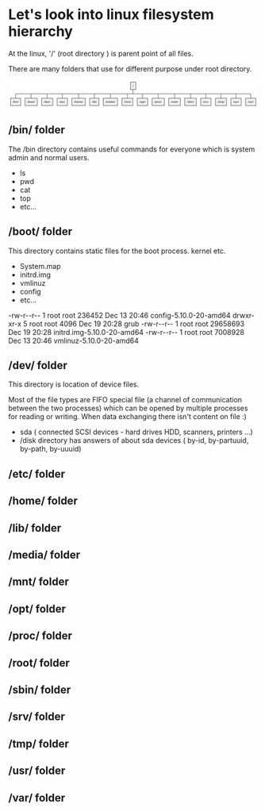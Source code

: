 # Let's look into linux filesystem hierarchy 

At the linux, '/' (root directory ) is parent point of all files. 

There are many folders that use for different purpose under root directory.



![Screenshot](diagram.svg)



## /bin/ folder

The /bin directory contains useful commands for everyone which is system admin and normal users.

- ls 
- pwd 
- cat
- top
- etc... 

## /boot/ folder

This directory contains static files for the boot process. kernel etc.

- System.map
- initrd.img
- vmlinuz
- config
- etc... 

-rw-r--r--  1 root root   236452 Dec 13 20:46 config-5.10.0-20-amd64
drwxr-xr-x  5 root root     4096 Dec 19 20:28 grub
-rw-r--r--  1 root root 29658693 Dec 19 20:28 initrd.img-5.10.0-20-amd64
-rw-r--r--  1 root root  7008928 Dec 13 20:46 vmlinuz-5.10.0-20-amd64

## /dev/ folder

This directory is location of device files.

Most of the file types are FIFO special file (a channel of communication between the two processes) which can be opened by multiple processes for reading or writing. When data exchanging there isn't content on file :)

- sda ( connected SCSI devices - hard drives HDD, scanners, printers ...)
- /disk directory has answers of about sda devices ( by-id, by-partuuid, by-path, by-uuuid) 


## /etc/ folder


## /home/ folder

## /lib/ folder

## /media/ folder

## /mnt/ folder

## /opt/ folder

## /proc/ folder

## /root/ folder

## /sbin/ folder

## /srv/ folder

## /tmp/ folder

## /usr/ folder

## /var/ folder

